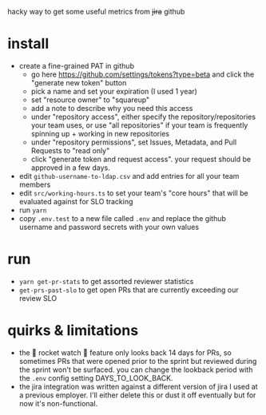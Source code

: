 hacky way to get some useful metrics from ~~jira~~ github

# install

-   create a fine-grained PAT in github
    -   go here https://github.com/settings/tokens?type=beta and click the "generate new token" button
    -   pick a name and set your expiration (I used 1 year)
    -   set "resource owner" to "squareup"
    -   add a note to describe why you need this access
    -   under "repository access", either specify the repository/repositories your team uses, or use "all repositories" if your team is frequently spinning up + working in new repositories
    -   under "repository permissions", set Issues, Metadata, and Pull Requests to "read only"
    -   click "generate token and request access". your request should be approved in a few days.
-   edit `github-username-to-ldap.csv` and add entries for all your team members
-   edit `src/working-hours.ts` to set your team's "core hours" that will be evaluated against for SLO tracking
-   run `yarn`
-   copy `.env.test` to a new file called `.env` and replace the github username and password secrets with your own values

# run

-   `yarn get-pr-stats` to get assorted reviewer statistics
-   `get-prs-past-slo` to get open PRs that are currently exceeding our review SLO

# quirks & limitations

-   the 🚀 rocket watch 🚀 feature only looks back 14 days for PRs, so sometimes PRs that were opened prior to the sprint but reviewed during the sprint won't be surfaced. you can change the lookback period with the `.env` config setting DAYS_TO_LOOK_BACK.
-   the jira integration was written against a different version of jira I used at a previous employer. I'll either delete this or dust it off eventually but for now it's non-functional.
